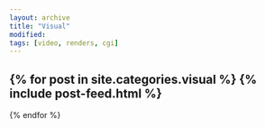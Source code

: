 ```yaml
---
layout: archive
title: "Visual"
modified:
tags: [video, renders, cgi]
---
```


{% for post in site.categories.visual %}
  {% include post-feed.html %}
  ---
{% endfor %}